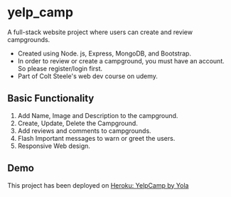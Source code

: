 ﻿# yelp_camp

A full-stack website project where users can create and review campgrounds.

- Created using Node. js, Express, MongoDB, and Bootstrap.
- In order to review or create a campground, you must have an account. So please register/login first.
- Part of Colt Steele's web dev course on udemy.

## Basic Functionality

1. Add Name, Image and Description to the campground.
2. Create, Update, Delete the Campground.
3. Add reviews and comments to campgrounds.
4. Flash Important messages to warn or greet the users.
5. Responsive Web design.

## Demo

This project has been deployed on [Heroku: YelpCamp by Yola](http://www.yelpcamp.com.au/)
